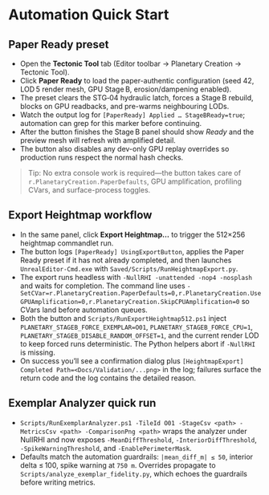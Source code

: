 # Automation Quick Start

## Paper Ready preset
- Open the **Tectonic Tool** tab (Editor toolbar → Planetary Creation → Tectonic Tool).
- Click **Paper Ready** to load the paper-authentic configuration (seed 42, LOD 5 render mesh, GPU Stage B, erosion/dampening enabled).
- The preset clears the STG‑04 hydraulic latch, forces a Stage B rebuild, blocks on GPU readbacks, and pre-warms neighbouring LODs.
- Watch the output log for `[PaperReady] Applied … StageBReady=true`; automation can grep for this marker before continuing.
- After the button finishes the Stage B panel should show _Ready_ and the preview mesh will refresh with amplified detail.
- The button also disables any dev-only GPU replay overrides so production runs respect the normal hash checks.

> Tip: No extra console work is required—the button takes care of `r.PlanetaryCreation.PaperDefaults`, GPU amplification, profiling CVars, and surface-process toggles.

## Export Heightmap workflow
- In the same panel, click **Export Heightmap…** to trigger the 512×256 heightmap commandlet run.
- The button logs `[PaperReady] UsingExportButton`, applies the Paper Ready preset if it has not already completed, and then launches `UnrealEditor-Cmd.exe` with `Saved/Scripts/RunHeightmapExport.py`.
- The export runs headless with `-NullRHI -unattended -nop4 -nosplash` and waits for completion. The command line uses `-SetCVar=r.PlanetaryCreation.PaperDefaults=0,r.PlanetaryCreation.UseGPUAmplification=0,r.PlanetaryCreation.SkipCPUAmplification=0` so CVars land before automation queues.
- Both the button and `Scripts/RunExportHeightmap512.ps1` inject `PLANETARY_STAGEB_FORCE_EXEMPLAR=O01`, `PLANETARY_STAGEB_FORCE_CPU=1`, `PLANETARY_STAGEB_DISABLE_RANDOM_OFFSET=1`, and the current render LOD to keep forced runs deterministic. The Python helpers abort if `-NullRHI` is missing.
- On success you’ll see a confirmation dialog plus `[HeightmapExport] Completed Path=<Docs/Validation/...png>` in the log; failures surface the return code and the log contains the detailed reason.

## Exemplar Analyzer quick run
- `Scripts/RunExemplarAnalyzer.ps1 -TileId O01 -StageCsv <path> -MetricsCsv <path> -ComparisonPng <path>` wraps the analyzer under NullRHI and now exposes `-MeanDiffThreshold`, `-InteriorDiffThreshold`, `-SpikeWarningThreshold`, and `-EnablePerimeterMask`.
- Defaults match the automation guardrails: `|mean_diff_m| ≤ 50`, interior delta ≤ 100, spike warning at `750 m`. Overrides propagate to `Scripts/analyze_exemplar_fidelity.py`, which echoes the guardrails before writing metrics.
